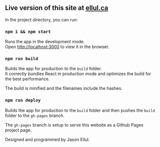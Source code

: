 ## Live version of this site at [ellul.ca](https://ellul.ca)

In the project directory, you can run:

### `npm i && npm start`

Runs the app in the development mode.<br>
Open [http://localhost:3000](http://localhost:3000) to view it in the browser.

### `npm run build`

Builds the app for production to the `build` folder.<br>
It correctly bundles React in production mode and optimizes the build for the best performance.

The build is minified and the filenames include the hashes.<br>

### `npm run deploy`

Builds the app for production to the `build` folder and then pushes the `build` folder to the `gh-pages` branch.<br>

The `gh-pages` branch is setup to serve this website as a Github Pages project page.

Designed and programmed by Jason Ellul. 


